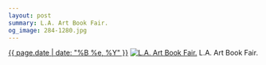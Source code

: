 ```yaml
---
layout: post
summary: L.A. Art Book Fair.
og_image: 284-1280.jpg
---
```


<p>
  <time><a href="/284">{{ page.date | date: "%B %e, %Y" }}</a></time>
  <a href="/284"><img src="{{ site.assets_url }}/284-640.jpg" srcset="{{ site.assets_url }}/284-1280.jpg 1280w, {{ site.assets_url }}/284-960.jpg 960w, {{ site.assets_url }}/284-640.jpg 640w, {{ site.assets_url }}/284-320.jpg 320w" sizes="(min-width: 700px) 50vw, calc(100vw - 2rem)" alt="L.A. Art Book Fair." /></a>
  <span>L.A. Art Book Fair.</span>
</p>

